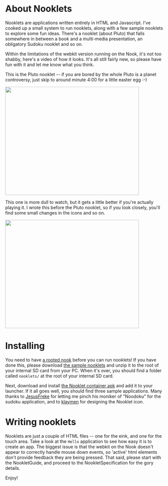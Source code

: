 # About Nooklets #

Nooklets are applications written entirely in HTML and Javascript. I've cooked up a small system to run nooklets, along with a few sample nooklets to explore some fun ideas. There's a nooklet (about Pluto) that falls somewhere in between a book and a multi-media presentation, an obligatory Sudoku nooklet and so on.

Within the limitations of the webkit version running on the Nook, it's not too shabby, here's a video of how it looks. It's all still fairly new, so please have fun with it and let me know what you think.

This is the Pluto nooklet -- if you are bored by the whole Pluto is a planet controversy, just skip to around minute 4:00 for a little easter egg :-)


<a href='http://www.youtube.com/watch?feature=player_embedded&v=Y82oGuezRZ8' target='_blank'><img src='http://img.youtube.com/vi/Y82oGuezRZ8/0.jpg' width='425' height=344 /></a>

This one is more dull to watch, but it gets a little better if you're actually playing it.  I wrote this before the Pluto nooklet, so if you look closely, you'll find some small changes in the icons and so on.

<a href='http://www.youtube.com/watch?feature=player_embedded&v=6Mqu5a243ik' target='_blank'><img src='http://img.youtube.com/vi/6Mqu5a243ik/0.jpg' width='425' height=344 /></a>

# Installing #
You need to have [a rooted nook](http://nookdevs.com/Softroot) before you can run nooklets! If you have done this, please download [the sample nooklets](http://nookapps.googlecode.com/files/nooklets.zip) and unzip it to the root of your internal SD card from your PC. When it's over, you should find a folder called `nooklets/` at the root of your internal SD card.

Next, download and install [the Nooklet container apk](http://nookapps.googlecode.com/files/Nooklet-debug.apk) and add it to your launcher. If it all goes well, you should find three sample applications. Many thanks to [JesusFreke](http://jf.andblogs.net/) for letting me pinch his moniker of "Noodoku" for the sudoku application, and to [klaymen](http://odbloc.info/) for designing the Nooklet icon.

# Writing nooklets #

Nooklets are just a couple of HTML files -- one for the eink, and one for the touch area. Take a look at the `Hello` application to see how easy it is to create an app. The biggest issue is that the webkit on the Nook doesn't appear to correctly handle mouse down events, so 'active' html elements don't provide feedback they are being pressed. That said, please start with the NookletGuide, and proceed to the NookletSpecification for the gory details.

Enjoy!